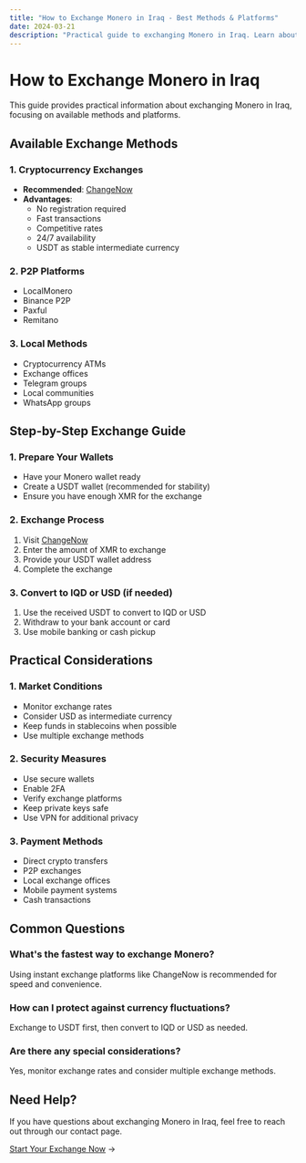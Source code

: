 ```yaml
---
title: "How to Exchange Monero in Iraq - Best Methods & Platforms"
date: 2024-03-21
description: "Practical guide to exchanging Monero in Iraq. Learn about available platforms and step-by-step instructions."
---
```


# How to Exchange Monero in Iraq

This guide provides practical information about exchanging Monero in Iraq, focusing on available methods and platforms.

## Available Exchange Methods

### 1. Cryptocurrency Exchanges

-   **Recommended**: [ChangeNow](https://changenow.io/?from=xmr&to=usdt)
-   **Advantages**:
    -   No registration required
    -   Fast transactions
    -   Competitive rates
    -   24/7 availability
    -   USDT as stable intermediate currency

### 2. P2P Platforms

-   LocalMonero
-   Binance P2P
-   Paxful
-   Remitano

### 3. Local Methods

-   Cryptocurrency ATMs
-   Exchange offices
-   Telegram groups
-   Local communities
-   WhatsApp groups

## Step-by-Step Exchange Guide

### 1. Prepare Your Wallets

-   Have your Monero wallet ready
-   Create a USDT wallet (recommended for stability)
-   Ensure you have enough XMR for the exchange

### 2. Exchange Process

1. Visit [ChangeNow](https://changenow.io/?from=xmr&to=usdt)
2. Enter the amount of XMR to exchange
3. Provide your USDT wallet address
4. Complete the exchange

### 3. Convert to IQD or USD (if needed)

1. Use the received USDT to convert to IQD or USD
2. Withdraw to your bank account or card
3. Use mobile banking or cash pickup

## Practical Considerations

### 1. Market Conditions

-   Monitor exchange rates
-   Consider USD as intermediate currency
-   Keep funds in stablecoins when possible
-   Use multiple exchange methods

### 2. Security Measures

-   Use secure wallets
-   Enable 2FA
-   Verify exchange platforms
-   Keep private keys safe
-   Use VPN for additional privacy

### 3. Payment Methods

-   Direct crypto transfers
-   P2P exchanges
-   Local exchange offices
-   Mobile payment systems
-   Cash transactions

## Common Questions

### What's the fastest way to exchange Monero?

Using instant exchange platforms like ChangeNow is recommended for speed and convenience.

### How can I protect against currency fluctuations?

Exchange to USDT first, then convert to IQD or USD as needed.

### Are there any special considerations?

Yes, monitor exchange rates and consider multiple exchange methods.

## Need Help?

If you have questions about exchanging Monero in Iraq, feel free to reach out through our contact page.

[Start Your Exchange Now](https://changenow.io/?from=xmr&to=usdt) →
